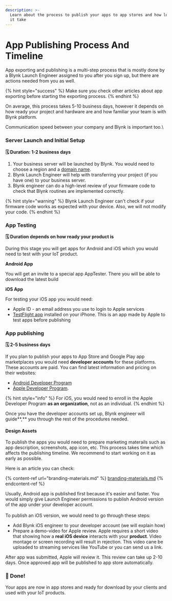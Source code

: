```yaml
---
description: >-
  Learn about the process to publish your apps to app stores and how long will
  it take
---
```


# App Publishing Process And Timeline

App exporting and publishing is a multi-step process that is mostly done by a Blynk Launch Engineer assigned to you after you sign up, but there are actions needed from you as well.

{% hint style="success" %}
Make sure you check other articles about app exporting before starting the exporting process.
{% endhint %}

On average, this process takes 5-10 business days, however it depends on how ready your project and hardware are and how familiar your team is with Blynk platform.&#x20;

Communication speed between your company and Blynk is important too.\


### &#x20;Server Launch and Initial Setup <a href="#launch" id="launch"></a>

**🗓 Duration: 1-2 business days**

1. Your business server will be launched by Blynk. You would need to choose a region and a [domain name](https://docs.blynk.io/en/commercial-use/business-plan-white-label-assets/publishing-materials#server-name-and-location-1). &#x20;
2. Blynk Launch Engineer will help with transferring your project (if you have one) to your business server.
3. Blynk engineer can do a high-level review of your firmware code to check that Blynk routines are implemented correctly.

{% hint style="warning" %}
Blynk Launch Engineer can't check if your firmware code works as expected with your device. Also, we will not modify your code.&#x20;
{% endhint %}

### &#x20;<a href="#app-testing" id="app-testing"></a>

### App Testing <a href="#app-testing" id="app-testing"></a>

**🗓 Duration depends on how ready your product is**

During this stage you will get apps for Android and iOS which you would need to test with your IoT product.



**Android App**

You will get an invite to a special app AppTester. There you will be able to download the latest build



**iOS App**

For testing your iOS app you would need:

* Apple ID - an email address you use to login to Apple services
* [TestFlight app](https://apps.apple.com/us/app/testflight/id899247664) installed on your iPhone. This is an app made by Apple to test apps before publishing





### App publishing <a href="#app-publishing" id="app-publishing"></a>

**🗓 2-5 business days**

If you plan to publish your apps to App Store and Google Play app marketplaces you would need **developer accounts** for these platforms. These accounts are paid. You can find latest information and pricing on their websites:

* [Android Developer Program](https://support.google.com/googleplay/android-developer/answer/6112435?hl=en)
* [Apple Developer Program](https://developer.apple.com/support/app-account/).&#x20;

{% hint style="info" %}
For iOS, you would need to enroll in the Apple Developer Program **as an organization**, not as an individual.
{% endhint %}

Once you have the developer accounts set up, Blynk engineer will guide**,** you through the rest of the procedures needed.

#### Design Assets

To publish the apps you would need to prepare marketing materails such as app description, screenshots, app icon, etc. This process takes time which affects the publishing timeline. We recommend to start working on it as early as possible.&#x20;

Here is an article you can check:&#x20;

{% content-ref url="branding-materials.md" %}
[branding-materials.md](branding-materials.md)
{% endcontent-ref %}



Usually, Android app is published first because it's easier and faster. You would simply give Launch Engineer permissions to publish Android version of the app under your developer account.\
\
To publish an iOS version, we would need to go through these steps:

* Add Blynk iOS engineer to your developer account (we will explain how)
* Prepare a demo-video for Apple review. Apple requires a short video that showing how a **real iOS device** interacts with your **product**. Video montage or screen recording will result in rejection. This video cane be uploaded to streaming services like YouTube or you can send us a link. &#x20;

After app was submitted, Apple will review it. This review can take up 2-10 days. Once  approved app will be published to app store automatically.

### 🥳 Done! <a href="#done" id="done"></a>

Your apps are now in app stores and ready for download by your clients and used with your IoT products.
